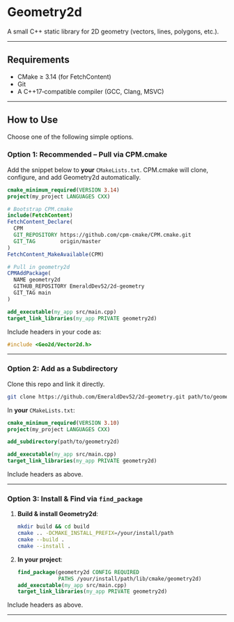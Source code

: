 # Geometry2d

A small C++ static library for 2D geometry (vectors, lines, polygons, etc.).

---

## Requirements

* CMake ≥ 3.14 (for FetchContent)
* Git
* A C++17‑compatible compiler (GCC, Clang, MSVC)

---

## How to Use

Choose one of the following simple options.

### Option 1: Recommended – Pull via CPM.cmake

Add the snippet below to **your** `CMakeLists.txt`. CPM.cmake will clone, configure, and add Geometry2d automatically.

```cmake
cmake_minimum_required(VERSION 3.14)
project(my_project LANGUAGES CXX)

# Bootstrap CPM.cmake
include(FetchContent)
FetchContent_Declare(
  CPM
  GIT_REPOSITORY https://github.com/cpm-cmake/CPM.cmake.git
  GIT_TAG        origin/master
)
FetchContent_MakeAvailable(CPM)

# Pull in geometry2d
CPMAddPackage(
  NAME geometry2d
  GITHUB_REPOSITORY EmeraldDev52/2d-geometry
  GIT_TAG main
)

add_executable(my_app src/main.cpp)
target_link_libraries(my_app PRIVATE geometry2d)
```

Include headers in your code as:

```cpp
#include <Geo2d/Vector2d.h>
```

---

### Option 2: Add as a Subdirectory

Clone this repo and link it directly.

```bash
git clone https://github.com/EmeraldDev52/2d-geometry.git path/to/geometry2d
```

In **your** `CMakeLists.txt`:

```cmake
cmake_minimum_required(VERSION 3.10)
project(my_project LANGUAGES CXX)

add_subdirectory(path/to/geometry2d)

add_executable(my_app src/main.cpp)
target_link_libraries(my_app PRIVATE geometry2d)
```

Include headers as above.

---

### Option 3: Install & Find via `find_package`

1. **Build & install Geometry2d**:

   ```bash
   mkdir build && cd build
   cmake .. -DCMAKE_INSTALL_PREFIX=/your/install/path
   cmake --build .
   cmake --install .
   ```
2. **In your project**:

   ```cmake
   find_package(geometry2d CONFIG REQUIRED
                PATHS /your/install/path/lib/cmake/geometry2d)
   add_executable(my_app src/main.cpp)
   target_link_libraries(my_app PRIVATE geometry2d)
   ```

Include headers as above.

---

